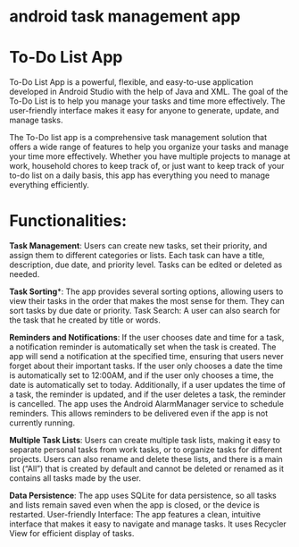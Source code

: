 # android task management app
# To-Do List App
To-Do List App is a powerful, flexible, and easy-to-use application developed in Android Studio with the help of Java and XML. The goal of the To-Do List is to help you manage your tasks and time more effectively. The user-friendly interface makes it easy for anyone to generate, update, and manage tasks.

The To-Do list app is a comprehensive task management solution that offers a wide range of features to help you organize your tasks and manage your time more effectively. Whether you have multiple projects to manage at work, household chores to keep track of, or just want to keep track of your to-do list on a daily basis, this app has everything you need to manage everything efficiently.
# Functionalities:
**Task Management**: Users can create new tasks, set their priority, and assign them to different categories or lists. Each task can have a title, description, due date, and priority level. Tasks can be edited or deleted as needed.

**Task Sorting***: The app provides several sorting options, allowing users to view their tasks in the order that makes the most sense for them. They can sort tasks by due date or priority.
Task Search: A user can also search for the task that he created by title or words.

**Reminders and Notifications**: If the user chooses date and time for a task, a notification reminder is automatically set when the task is created. The app will send a notification at the specified time, ensuring that users never forget about their important tasks. If the user only chooses a date the time is automatically set to 12:00AM, and if the user only chooses a time, the date is automatically set to today. Additionally, if a user updates the time of a task, the reminder is updated, and if the user deletes a task, the reminder is cancelled. The app uses the Android AlarmManager service to schedule reminders. This allows reminders to be delivered even if the app is not currently running.

**Multiple Task Lists**: Users can create multiple task lists, making it easy to separate personal tasks from work tasks, or to organize tasks for different projects. Users can also rename and delete these lists, and there is a main list (“All”) that is created by default and cannot be deleted or renamed as it contains all tasks made by the user.

**Data Persistence**: The app uses SQLite for data persistence, so all tasks and lists remain saved even when the app is closed, or the device is restarted.
User-friendly Interface: The app features a clean, intuitive interface that makes it easy to navigate and manage tasks. It uses Recycler View for efficient display of tasks.
